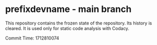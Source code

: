 # prefixdevname - main branch

This repository contains the frozen state of the repository.
Its history is cleared. It is used only for static code
analysis with Codacy.

Commit Time: 1712810074
